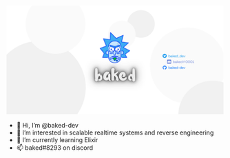 ![baked](https://raw.githubusercontent.com/baked-dev/baked-dev/master/baked_dev.png)

- 👋 Hi, I’m @baked-dev
- 👀 I’m interested in scalable realtime systems and reverse engineering 
- 🌱 I’m currently learning Elixir
- 📫 baked#8293 on discord
